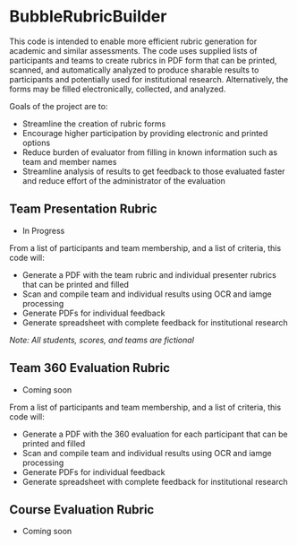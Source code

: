 # BubbleRubricBuilder

This code is intended to enable more efficient rubric generation for academic and similar assessments. The code uses supplied lists of participants and teams to create rubrics in PDF form that can be printed, scanned, and automatically analyzed to produce sharable results to participants and potentially used for institutional research. Alternatively, the forms may be filled electronically, collected, and analyzed.

Goals of the project are to:
* Streamline the creation of rubric forms
* Encourage higher participation by providing electronic and printed options
* Reduce burden of evaluator from filling in known information such as team and member names
* Streamline analysis of results to get feedback to those evaluated faster and reduce effort of the administrator of the evaluation

## Team Presentation Rubric
* In Progress

From a list of participants and team membership, and a list of criteria, this code will:
* Generate a PDF with the team rubric and individual presenter rubrics that can be printed and filled
* Scan and compile team and individual results using OCR and iamge processing
* Generate PDFs for individual feedback
* Generate spreadsheet with complete feedback for institutional research

_Note: All students, scores, and teams are fictional_

## Team 360 Evaluation Rubric
* Coming soon

From a list of participants and team membership, and a list of criteria, this code will:
* Generate a PDF with the 360 evaluation for each participant that can be printed and filled
* Scan and compile team and individual results using OCR and iamge processing
* Generate PDFs for individual feedback
* Generate spreadsheet with complete feedback for institutional research

## Course Evaluation Rubric
* Coming soon
